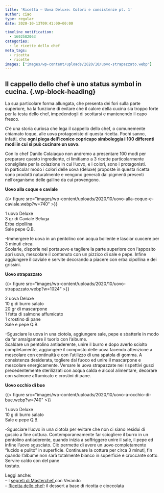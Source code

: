 ```yaml
---
title: 'Ricetta – Uova Deluxe: Colori e consistenze pt. 1'
author: ciao
type: regular
date: 2020-10-13T09:41:00+00:00

timeline_notification:
  - 1602582063
categories:
  - le ricette dello chef
meta_tags:
  - ricetta
  - ricette
images: ["images/wp-content/uploads/2020/10/uovo-strapazzato.webp"]
---
```

## Il cappello dello chef è uno status symbol in cucina.  {.wp-block-heading}

La sua particolare forma allungata, che presenta dei fori sulla parte superiore, ha la funzione di evitare che il calore della cucina sia troppo forte per la testa dello chef, impedendogli di scottarsi e mantenendo il capo fresco.  
  
C&#8217;è una storia curiosa che lega il cappello dello chef, o comunemente chiamato toque, alle uova protagoniste di questa ricetta. Pochi sanno, infatti, che **ogni piega dell&#8217;iconico copricapo simboleggia i 100 differenti modi in cui si può cucinare un uovo**.  
  
Con lo chef Danilo Colaiaquo non andremo a presentare 100 modi per preparare questo ingrediente, ci limitiamo a 3 ricette particolarmente consigliate per la colazione in cui l’uovo, e i colori, sono i protagonisti.  
In particolar modo i colori delle uova (deluxe) proposte in questa ricetta sono prodotti naturalmente e vengono generati dai pigmenti presenti nell’organismo delle galline da cui provengono.  


**Uovo alla coque e caviale**


{{< figure src="images/wp-content/uploads/2020/10/uovo-alla-coque-e-caviale.webp?w=740" >}}


  
1 uovo Deluxe  
3 gr di Caviale Beluga  
Erba cipollina  
Sale pepe Q.B.  
  
-Immergere le uova in un pentolino con acqua bollente e lasciar cuocere per 3 minuti circa.  
Scolarle, disporle nel portauovo e tagliere la parte superiore con l’apposito apri uova, mescolare il contenuto con un pizzico di sale e pepe. Infine aggiungere il caviale e servite decorando a piacere con erba cipollina e dei grissini.

**Uovo strapazzato**


{{< figure src="images/wp-content/uploads/2020/10/uovo-strapazzato.webp?w=1024" >}}


  
2 uova Deluxe  
10 g di burro salato  
20 gr di mascarpone  
1 fetta di salmone affumicato  
1 crostino di pane  
Sale e pepe Q.B.  
  
-Sgusciare le uova in una ciotola, aggiungere sale, pepe e sbatterle in modo da far amalgamare il tuorlo con l’albume.  
Scaldare un pentolino antiaderente, unire il burro e dopo averlo sciolto completamente, aggiungere il composto delle uova facendo attenzione a mescolare con continuità e con l’utilizzo di una spatola di gomma. A consistenza desiderata, togliere dal fuoco ed unire il mascarpone e mescolare energicamente. Versare le uova strapazzate nei rispettivi gusci precedentemente sterilizzati con acqua calda e alcool alimentare, decorare con salmone affumicato e crostini di pane.  


**Uovo occhio di bue**


{{< figure src="images/wp-content/uploads/2020/10/uovo-a-occhio-di-bue.webp?w=740" >}}


  
1 uovo Deluxe  
10 g di burro salato  
Sale e pepe Q.B.

-Sgusciare l’uovo in una ciotola per evitare che non ci siano residui di guscio a fine cottura. Contemporaneamente far sciogliere il burro in un pentolino antiaderente, quando inizia a soffriggere unire il sale, il pepe ed infine l’uovo sgusciato. Ciò permette di avere un uovo completamente “lucido e pulito” in superficie. Continuare la cottura per circa 3 minuti, fin quando l’albume non sarà totalmente bianco in superficie e croccante sotto. Servire caldo con del pane  
tostato.

Leggi anche:  
&#8211; I <a rel="noreferrer noopener" href="https://aleepepe.com/2020/09/07/segreti-masterchef-verando/" target="_blank">segreti di Masterchef </a>con Verando  
&#8211; <a href="https://aleepepe.com/2020/09/29/ricetta-mousse-ricotta-e-cioccolato-per-scaldare-il-piatto-e-il-palato/" target="_blank" rel="noreferrer noopener">Ricetta dello chef</a>: il dessert a base di ricotta e cioccolata